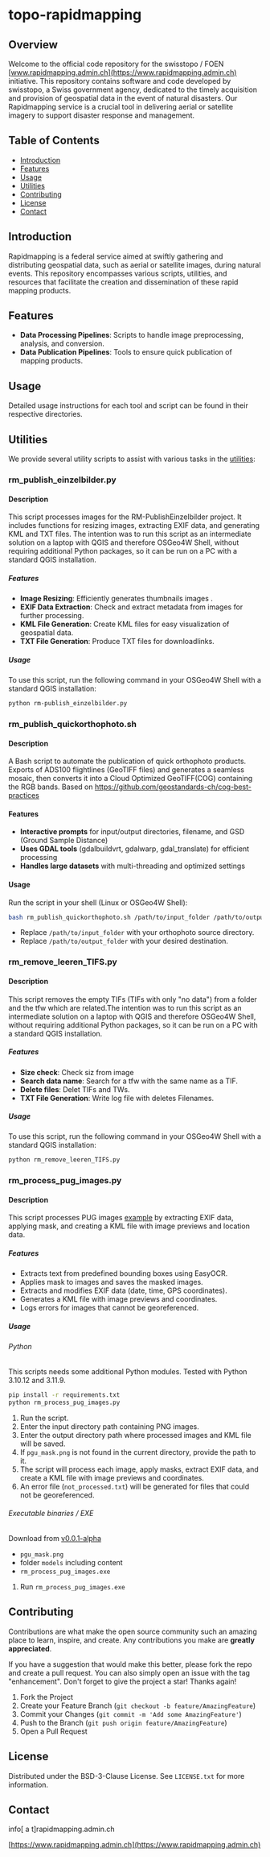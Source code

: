 # topo-rapidmapping

## Overview

Welcome to the official code repository for the swisstopo / FOEN  [www.rapidmapping.admin.ch](https://www.rapidmapping.admin.ch) initiative. This repository contains software and code developed by swisstopo, a Swiss government agency, dedicated to the timely acquisition and provision of geospatial data in the event of natural disasters. Our Rapidmapping service is a crucial tool in delivering aerial or satellite imagery to support disaster response and management.

## Table of Contents

- [Introduction](#introduction)
- [Features](#features)
- [Usage](#usage)
- [Utilities](#utilities)
- [Contributing](#contributing)
- [License](#license)
- [Contact](#contact)

## Introduction

Rapidmapping is a federal service aimed at swiftly gathering and distributing geospatial data, such as aerial or satellite images, during natural events. This repository encompasses various scripts, utilities, and resources that facilitate the creation and dissemination of these rapid mapping products.

## Features

- **Data Processing Pipelines**: Scripts to handle image preprocessing, analysis, and conversion.
- **Data Publication Pipelines**: Tools to ensure quick publication of mapping products.

## Usage

Detailed usage instructions for each tool and script can be found in their respective directories. 

## Utilities

We provide several utility scripts to assist with various tasks in the [utilities](utilities/):

###  rm_publish_einzelbilder.py
#### Description

This script processes images for the RM-PublishEinzelbilder project. It includes functions for resizing images, extracting EXIF data, and generating KML and TXT files. The intention was to run this script as an intermediate solution on a laptop with QGIS and therefore OSGeo4W Shell, without requiring additional Python packages, so it can be run on a PC with a standard QGIS installation.

#####  Features

- **Image Resizing**: Efficiently generates thumbnails images .
- **EXIF Data Extraction**: Check and extract metadata from images for further processing.
- **KML File Generation**: Create KML files for easy visualization of geospatial data.
- **TXT File Generation**: Produce TXT files for downloadlinks.

##### Usage

To use this script, run the following command in your OSGeo4W Shell with a standard QGIS installation:

```sh
python rm-publish_einzelbilder.py
```
### rm_publish_quickorthophoto.sh
#### Description

A Bash script to automate the publication of quick orthophoto products. Exports of ADS100 flightlines (GeoTIFF files) and generates a seamless mosaic, then converts it into a Cloud Optimized GeoTIFF(COG) containing the RGB bands. Based on https://github.com/geostandards-ch/cog-best-practices 

#### Features

- **Interactive prompts**  for input/output directories, filename, and GSD (Ground Sample Distance)
- **Uses GDAL tools**  (gdalbuildvrt, gdalwarp, gdal_translate) for efficient processing
- **Handles large datasets**  with multi-threading and optimized settings


#### Usage

Run the script in your shell (Linux or OSGeo4W Shell):

```sh
bash rm_publish_quickorthophoto.sh /path/to/input_folder /path/to/output_folder
```

- Replace `/path/to/input_folder` with your orthophoto source directory.
- Replace `/path/to/output_folder` with your desired destination.

###  rm_remove_leeren_TIFS.py
#### Description

This script removes the empty TIFs (TIFs with only "no data") from a folder and the tfw which are related.The intention was to run this script as an intermediate solution on a laptop with QGIS and therefore OSGeo4W Shell, without requiring additional Python packages, so it can be run on a PC with a standard QGIS installation.

#####  Features

- **Size check**: Check siz from image
- **Search data name**: Search for a tfw with the same name as a TIF.
- **Delete files**: Delet TIFs and TWs.
- **TXT File Generation**: Write log file with deletes Filenames.

##### Usage

To use this script, run the following command in your OSGeo4W Shell with a standard QGIS installation:

```sh
python rm_remove_leeren_TIFS.py
```
### rm_process_pug_images.py

#### Description
This script processes PUG images [example](https://data.geo.admin.ch/ch.swisstopo.rapidmapping/data/2024-008-TICINO/i240630_121859-0.jpg) by extracting EXIF data, applying mask, and creating a KML file with image previews and location data.

##### Features
- Extracts text from predefined bounding boxes using EasyOCR.
- Applies mask to images and saves the masked images.
- Extracts and modifies EXIF data (date, time, GPS coordinates).
- Generates a KML file with image previews and coordinates.
- Logs errors for images that cannot be georeferenced.

##### Usage
###### Python
This scripts needs some additional Python modules. Tested with Python 3.10.12 and 3.11.9.
   ```sh
   pip install -r requirements.txt
   python rm_process_pug_images.py
   ```
1. Run the script.
2. Enter the input directory path containing PNG images.
3. Enter the output directory path where processed images and KML file will be saved.
4. If `pgu_mask.png` is not found in the current directory, provide the path to it.
5. The script will process each image, apply masks, extract EXIF data, and create a KML file with image previews and coordinates.
6. An error file (`not_processed.txt`) will be generated for files that could not be georeferenced.

###### Executable binaries / EXE
Download from [v0.0.1-alpha](https://github.com/swisstopo/topo-rapidmapping/releases/tag/v0.0.1-alpha)
- `pgu_mask.png`
- folder `models` including content
- `rm_process_pug_images.exe`

1. Run `rm_process_pug_images.exe`


## Contributing

Contributions are what make the open source community such an amazing place to learn, inspire, and create. Any contributions you make are **greatly appreciated**.

If you have a suggestion that would make this better, please fork the repo and create a pull request. You can also simply open an issue with the tag "enhancement".
Don't forget to give the project a star! Thanks again!

1. Fork the Project
2. Create your Feature Branch (`git checkout -b feature/AmazingFeature`)
3. Commit your Changes (`git commit -m 'Add some AmazingFeature'`)
4. Push to the Branch (`git push origin feature/AmazingFeature`)
5. Open a Pull Request

## License

Distributed under the BSD-3-Clause License. See `LICENSE.txt` for more information.

## Contact

info[ a t]rapidmapping.admin.ch

[https://www.rapidmapping.admin.ch](https://www.rapidmapping.admin.ch)
